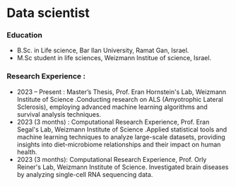 
# Data scientist 


### Education
- B.Sc. in Life science, Bar Ilan University, Ramat Gan, Israel.
- M.Sc student in life sciences, Weizmann Institue of science, Israel.
 
### Research Experience :
- 2023 – Present : Master’s Thesis, Prof. Eran Hornstein's Lab, Weizmann Institute of Science .Conducting research on ALS (Amyotrophic Lateral Sclerosis), employing advanced machine learning algorithms and survival analysis techniques.
- 2023 (3 months) : Computational Research Experience, Prof. Eran Segal's Lab, Weizmann Institute of Science .Applied statistical tools and machine learning techniques to analyze large-scale datasets, providing insights into diet-microbiome relationships and their impact on human health.
- 2023 (3 months): Computational Research Experience, Prof. Orly Reiner's Lab, Weizmann Institute of Science. Investigated brain diseases by analyzing single-cell RNA sequencing data.



